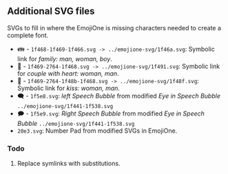 ## Additional SVG files

SVGs to fill in where the EmojiOne is missing characters needed to create a
complete font.

* ‍👪 - `1f468-1f469-1f466.svg -> ../emojione-svg/1f46a.svg`: Symbolic link for
  *family: man, woman, boy*.
* ‍💑 - `1f469-2764-1f468.svg -> ../emojione-svg/1f491.svg`: Symbolic link for
  *couple with heart: woman, man*.
* 💏 - `1f469-2764-1f48b-1f468.svg -> ../emojione-svg/1f48f.svg`: Symbolic link
  for *kiss: woman, man*.
* 🗨 - `1f5e8.svg`: *left Speech Bubble* from modified *Eye in Speech Bubble*
  `../emojione-svg/1f441-1f538.svg`
* 🗩 - `1f5e9.svg`: *Right Speech Bubble* from modified *Eye in Speech Bubble*
  `../emojione-svg/1f441-1f538.svg`
* `20e3.svg`: Number Pad from modified SVGs in EmojiOne.

### Todo
1. Replace symlinks with substitutions.

